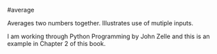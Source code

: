 #average

Averages two numbers together.
Illustrates use of mutiple inputs.

I am working through Python Programming by John Zelle and this is an example in Chapter 2 of this book.
